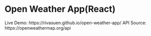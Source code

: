 <h1>Open Weather App(React)</h1>
Live Demo: https://rivasuen.github.io/open-weather-app/ 
API Source: https://openweathermap.org/api
